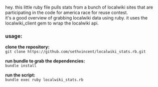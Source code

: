 hey. this little ruby file pulls stats from a bunch of localwiki sites that are participating in the code for america race for reuse contest.  
it's a good overview of grabbing localwiki data using ruby.
it uses the localwiki_client gem to wrap the localwiki api.

### usage:

**clone the repository:**  
````git clone https://github.com/sethvincent/localwiki_stats.rb.git````

**run bundle to grab the dependencies:**  
````bundle install````
    
**run the script:**  
````bundle exec ruby localwiki_stats.rb````